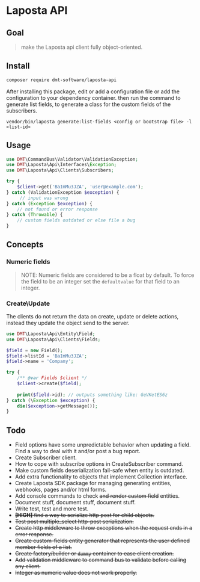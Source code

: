 # Laposta API 

## Goal

> make the Laposta api client fully object-oriented.

## Install

```bash
composer require dmt-software/laposta-api
```

After installing this package, edit or add a configuration file or add the configuration to your dependency container.
then run the command to generate list fields, to generate a class for the custom fields of the subscribers.

```
vendor/bin/laposta generate:list-fields <config or bootstrap file> -l <list-id> 
```

## Usage

```php
use DMT\CommandBus\Validator\ValidationException;
use DMT\Laposta\Api\Interfaces\Exception;
use DMT\Laposta\Api\Clients\Subscribers;

try {
    $client->get('BaImMu3JZA', 'user@example.com');
} catch (ValidationException $exception) {
     // input was wrong 
} catch (Exception $exception) {
    // not found or error response
} catch (Throwable) {
    // custom fields outdated or else file a bug 
}
```

## Concepts

### Numeric fields

> NOTE: Numeric fields are considered to be a float by default.
> To force the field to be an integer set the `defaultvalue` for that field to an integer.

### Create\Update

The clients do not return the data on create, update or delete actions, instead 
they update the object send to the server. 

```php
use DMT\Laposta\Api\Entity\Field;
use DMT\Laposta\Api\Clients\Fields;

$field = new Field();
$field->listId = 'BaImMu3JZA';
$field->name = 'Company';

try {
    /** @var Fields $client */
    $client->create($field);
    
    print($field->id); // outputs something like: GeVKetES6z
} catch (\Exception $exception) {
    die($exception->getMessage());
}
```

## Todo

* Field options have some unpredictable behavior when updating a field.
  Find a way to deal with it and/or post a bug report.
* Create Subscriber client.
* How to cope with subscribe options in CreateSubscriber command.
* Make custom fields deserialization fail-safe when entity is outdated. 
* Add extra functionality to objects that implement Collection interface.
* Create Laposta SDK package for managing generating entities, webhooks, pages and/or html forms.
* Add console commands to check ~~and render custom field~~ entities.
* Document stuff, document stuff, document stuff.
* Write test, test and more test.
* ~~__[HIGH]__ find a way to serialize http post for child objects.~~
* ~~Test post multiple_select http-post serialization.~~
* ~~Create http middleware to throw exceptions when the request ends in a error response.~~
* ~~Create custom-fields entity generator that represents the user defined member fields of a list.~~
* ~~Create factory/builder or `dummy` container to ease client creation.~~ 
* ~~Add validation middleware to command bus to validate before calling any client.~~
* ~~Integer as numeric value does not work properly.~~

